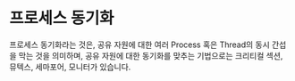 # 프로세스 동기화

프로세스 동기화라는 것은, 공유 자원에 대한 여러 Process 혹은 Thread의 동시 간섭을 막는 것을 의미하며, 공유 자원에 대한 동기화를 맞추는 기법으로는 크리티컬 섹션, 뮤텍스, 세마포어, 모니터가 있습니다. 